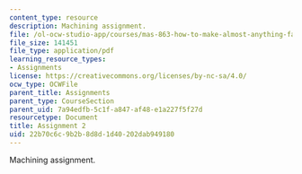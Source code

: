```yaml
---
content_type: resource
description: Machining assignment.
file: /ol-ocw-studio-app/courses/mas-863-how-to-make-almost-anything-fall-2002/22b70c6c9b2b8d8d1d40202dab949180_assignment2.pdf
file_size: 141451
file_type: application/pdf
learning_resource_types:
- Assignments
license: https://creativecommons.org/licenses/by-nc-sa/4.0/
ocw_type: OCWFile
parent_title: Assignments
parent_type: CourseSection
parent_uid: 7a94edfb-5c1f-a847-af48-e1a227f5f27d
resourcetype: Document
title: Assignment 2
uid: 22b70c6c-9b2b-8d8d-1d40-202dab949180
---
```

Machining assignment.